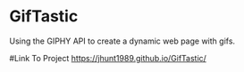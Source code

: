 # GifTastic
Using the GIPHY API to create a dynamic web page with gifs.

#Link To Project
https://jhunt1989.github.io/GifTastic/
